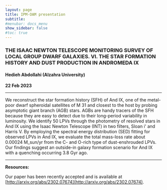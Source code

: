 ```yaml
---
layout: page
title: IPM-OAM presentation
subtitle: 
#menubar: docs_menu
show_sidebar: false
#toc: true
---
```


### THE ISAAC NEWTON TELESCOPE MONITORING SURVEY OF LOCAL GROUP DWARF GALAXIES. VI. THE STAR FORMATION HISTORY AND DUST PRODUCTION IN ANDROMEDA IX
#### Hedieh Abdollahi (Alzahra University)
**22 Feb 2023**

---

We reconstruct the star formation history (SFH) of And IX, one of the metal-poor dwarf spheroidal satellites of M 31 and closest to the host by probing
asymptotic giant branch (AGB) stars. AGBs are handy tracers of the SFH because they are easy to detect due to their long-period variability in luminosity. 
We identify 50 LPVs through the photometry of resolved stars in And IX using the Isaac Newton Telescope (INT) in two filters, Sloan i' and Harris V. By 
employing the spectral energy distribution (SED) fitting for observed LPVs in And IX, we evaluate the total mass-loss rate about 0.00024 M_sun/yr from the
C- and O-rich type of dust-enshrouded LPVs. Our findings suggest an outside-in galaxy formation scenario for And IX with a quenching occurring 3.8 Gyr ago.

---

**Resources:**

Our paper has been recently accepted and is available at [http://arxiv.org/abs/2302.07674](http://arxiv.org/abs/2302.07674).
